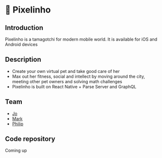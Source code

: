 # 👾 Pixelinho

## Introduction

Pixelinho is a tamagotchi for modern mobile world. It is available for iOS and Android devices

## Description

* Create your own virtual pet and take good care of her
* Max out her fitness, social and intellect by moving around the city, meeting other pet owners and solving math challenges 
* Pixelinho is built on React Native + Parse Server and GraphQL 

## Team

 * [Jo](https://pixels.camp/verekia) 
 * [Mark](https://pixels.camp/markdowney)
 * [Philip](https://pixels.camp/callmephilip)

## Code repository

Coming up

